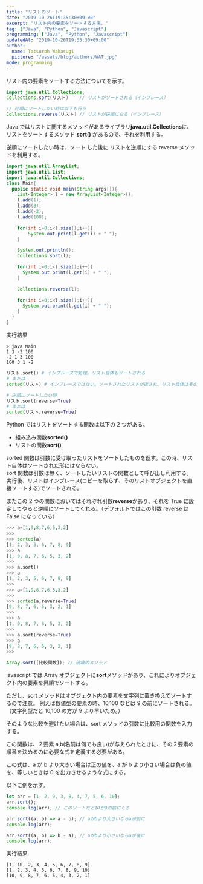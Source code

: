 ```yaml
---
title: "リストのソート"
date: "2019-10-26T19:35:30+09:00"
excerpt: "リスト内の要素をソートする方法。"
tag: ["Java", "Python", "Javascript"]
programming: ["Java", "Python", "Javascript"]
updatedAt: "2019-10-26T19:35:30+09:00"
author:
  name: Tatsuroh Wakasugi
  picture: "/assets/blog/authors/WAT.jpg"
mode: programming
---
```


リスト内の要素をソートする方法についてを示す。

<div class="note_content_by_programming_language" id="note_content_Java">

```java
import java.util.Collections;
Collections.sort(リスト)    // リストがソートされる（インプレース）

// 逆順にソートしたい時は以下も行う
Collections.reverse(リスト) // リストが逆順になる（インプレース）
```

Java ではリストに関するメソッドがあるライブラリ**java.util.Collections**に、リストをソートするメソッド **sort()** があるので、それを利用する。

逆順にソートしたい時は、ソート した後に リストを逆順にする reverse メソッドを利用する。

```java
import java.util.ArrayList;
import java.util.List;
import java.util.Collections;
class Main{
  public static void main(String args[]){
    List<Integer> l = new ArrayList<Integer>();
    l.add(1);
    l.add(3);
    l.add(-2);
    l.add(100);

    for(int i=0;i<l.size();i++){
        System.out.print(l.get(i) + " ");
    }

    System.out.println();
    Collections.sort(l);

    for(int i=0;i<l.size();i++){
      System.out.print(l.get(i) + " ");
    }

    Collections.reverse(l);

    for(int i=0;i<l.size();i++){
      System.out.print(l.get(i) + " ");
    }
  }
}
```

実行結果

```
> java Main
1 3 -2 100
-2 1 3 100
100 3 1 -2
```

</div>
<div class="note_content_by_programming_language" id="note_content_Python">

```python
リスト.sort() # インプレースで処理。リスト自体もソートされる
# または
sorted(リスト) # インプレースではない。ソートされたリストが返され、リスト自体はそのまま

# 逆順にソートしたい時
リスト.sort(reverse=True)
# または
sorted(リスト,reverse=True)
```

Python ではリストをソートする関数は以下の 2 つがある。

- 組み込み関数**sorted()**
- リストの関数**sort()**

sorted 関数は引数に受け取ったリストをソートしたものを返す。この時、リスト自体はソートされた形にはならない。  
sort 関数は引数は無く、ソートしたいリストの関数として呼び出し利用する。実行後、リストはインプレース(コピーを取らず、そのリストオブジェクトを直接ソートする)でソートされる。

またこの 2 つの関数においてはそれぞれ引数**reverse**があり、それを True に設定してやると逆順にソートしてくれる。（デフォルトではこの引数 reverse は False になっている）

```python
>>> a=[1,9,8,7,6,5,3,2]
>>>
>>> sorted(a)
[1, 2, 3, 5, 6, 7, 8, 9]
>>> a
[1, 9, 8, 7, 6, 5, 3, 2]
>>>
>>> a.sort()
>>> a
[1, 2, 3, 5, 6, 7, 8, 9]
>>>
>>> a=[1,9,8,7,6,5,3,2]
>>>
>>> sorted(a,reverse=True)
[9, 8, 7, 6, 5, 3, 2, 1]
>>>
>>> a
[1, 9, 8, 7, 6, 5, 3, 2]
>>>
>>> a.sort(reverse=True)
>>> a
[9, 8, 7, 6, 5, 3, 2, 1]
>>>
```

</div>
<div class="note_content_by_programming_language" id="note_content_Javascript">

```javascript
Array.sort([比較関数]); // 破壊的メソッド
```

javascript では Array オブジェクトに**sort**メソッドがあり、これによりオブジェクト内の要素を昇順でソートする。

ただし、sort メソッドはオブジェクト内の要素を文字列に置き換えてソートするので注意。
例えば数値型の要素の時、10,100 などは 9 の前にソートされる。（文字列型だと 10,100 の方が 9 より早いため。）

そのような比較を避けたい場合は、sort メソッドの引数に比較用の関数を入力する。

この関数は、２要素 a,b(名前は何でも良い)が与えられたときに、その２要素の順番を決めるのに必要な式を定義する必要がある。

この式は、a が b より大きい場合は正の値を、a が b より小さい場合は負の値を、等しいときは 0 を出力させるような式にする。

以下に例を示す。

```javascript
let arr = [1, 2, 9, 3, 8, 4, 7, 5, 6, 10];
arr.sort();
console.log(arr); // このソートだと10が9の前にくる

arr.sort((a, b) => a - b); // aがbより大きいならaが前に
console.log(arr);

arr.sort((a, b) => b - a); // aがbより小さいならaが後に
console.log(arr);
```

実行結果

```
[1, 10, 2, 3, 4, 5, 6, 7, 8, 9]
[1, 2, 3, 4, 5, 6, 7, 8, 9, 10]
[10, 9, 8, 7, 6, 5, 4, 3, 2, 1]
```

</div>
